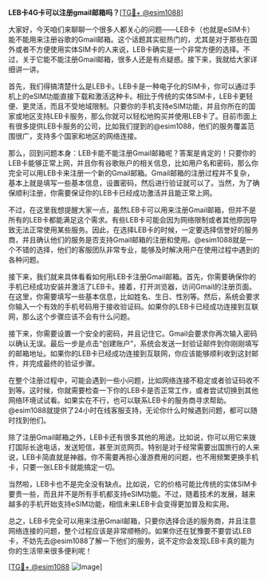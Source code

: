 **LEB卡4G卡可以注册gmail邮箱吗？**[[TG💪+ @esim1088](https://t.me/s/esim1088)]

大家好，今天咱们来聊聊一个很多人都关心的问题——LEB卡（也就是eSIM卡）能不能用来注册谷歌的Gmail邮箱。这个话题其实挺热门的，尤其是对于那些在国外或者不方便使用实体SIM卡的人来说，LEB卡确实是一个非常方便的选择。不过，关于它能不能注册Gmail邮箱，很多人还是有点疑惑。接下来，我就给大家详细讲一讲。

首先，我们得搞清楚什么是LEB卡。LEB卡是一种电子化的SIM卡，你可以通过手机上的eSIM功能直接下载和激活这种卡。相比于传统的实体SIM卡，LEB卡更轻便、更灵活，而且不受地域限制。只要你的手机支持eSIM功能，并且你所在的国家或地区支持LEB卡服务，那么你就可以轻松地购买并使用LEB卡了。目前市面上有很多提供LEB卡服务的公司，比如我们提到的@esim1088，他们的服务覆盖范围很广，支持多个国家和地区的网络连接。

那么，回到问题本身：LEB卡能不能注册Gmail邮箱呢？答案是肯定的！只要你的LEB卡能够正常上网，并且你有谷歌账户的相关信息，比如用户名和密码，那么你完全可以用LEB卡来注册一个新的Gmail邮箱。Gmail邮箱的注册过程并不复杂，基本上就是填写一些基本信息，设置密码，然后进行验证就可以了。当然，为了确保顺利注册，你需要保证你的LEB卡已经成功激活并且能正常上网。

不过，在这里我想提醒大家一点，虽然LEB卡可以用来注册Gmail邮箱，但并不是所有的LEB卡都能满足这个需求。有些LEB卡可能会因为网络限制或者其他原因导致无法正常使用某些服务。因此，在选择LEB卡的时候，一定要选择信誉好的服务商，并且确认他们的服务是否支持Gmail邮箱的注册和使用。@esim1088就是一个不错的选择，他们的客服团队非常专业，能够及时解决用户在使用过程中遇到的各种问题。

接下来，我们就来具体看看如何用LEB卡注册Gmail邮箱。首先，你需要确保你的手机已经成功安装并激活了LEB卡。接着，打开浏览器，访问Gmail的注册页面。在这里，你需要填写一些基本信息，比如姓名、生日、性别等。然后，系统会要求你输入一个有效的手机号码用于接收验证码。如果你的LEB卡已经成功连接到互联网，那么这个步骤应该不会有什么问题。

接下来，你需要设置一个安全的密码，并且记住它。Gmail会要求你再次输入密码以确认无误。最后一步是点击“创建账户”，系统会发送一封验证邮件到你刚刚填写的邮箱地址。如果你的LEB卡已经成功连接到互联网，你应该能够顺利收到这封邮件，并完成最终的验证步骤。

在整个注册过程中，可能会遇到一些小问题，比如网络连接不稳定或者验证码收不到等。这时候，你就需要检查一下你的LEB卡是否正常工作，或者尝试切换到其他网络环境试试看。如果实在不行，也可以联系LEB卡的服务商寻求帮助。@esim1088就提供了24小时在线客服支持，无论你什么时候遇到问题，都可以随时找到他们。

除了注册Gmail邮箱之外，LEB卡还有很多其他的用途。比如说，你可以用它来拨打国际长途电话，发送短信，甚至浏览网页。特别是对于经常需要出国旅行的人来说，LEB卡简直就是神器。你不需要再担心漫游费用的问题，也不用频繁更换手机卡，只要一张LEB卡就能搞定一切。

当然啦，LEB卡也不是完全没有缺点。比如说，它的价格可能比传统的实体SIM卡要贵一些，而且并不是所有手机都支持eSIM功能。不过，随着技术的发展，越来越多的手机开始支持eSIM功能，相信未来LEB卡会变得更加普及和实用。

总之，LEB卡完全可以用来注册Gmail邮箱，只要你选择合适的服务商，并且注意网络连接的问题，整个过程应该是非常顺畅的。如果你还在犹豫要不要尝试LEB卡，不妨先去@esim1088了解一下他们的服务，说不定你会发现LEB卡真的能为你的生活带来很多便利呢！

[[TG💪+ @esim1088](https://t.me/s/esim1088) ![Image](https://i.postimg.cc/4NQfJmqS/Snipaste-2025-05-13-00-14-12.png)]